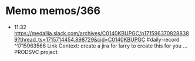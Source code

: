 # Memo memos/366
- 11:32 https://medallia.slack.com/archives/C0140KBUPGC/p1715963708288389?thread_ts=1715714454.898729&cid=C0140KBUPGC #daily-record ^1715963566
Link Context:
create a jira for larry to create this for you
...
PRODSVC project